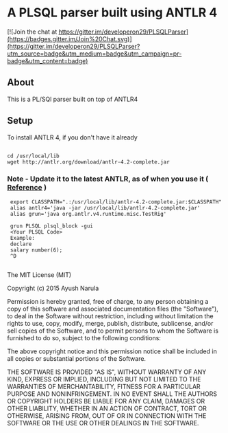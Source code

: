 

# A PLSQL parser built using ANTLR 4 

[![Join the chat at https://gitter.im/developeron29/PLSQLParser](https://badges.gitter.im/Join%20Chat.svg)](https://gitter.im/developeron29/PLSQLParser?utm_source=badge&utm_medium=badge&utm_campaign=pr-badge&utm_content=badge)

## About

This is a PL/SQl parser built on top of ANTLR4 

## Setup

To install ANTLR 4, if you don't have it already

```

cd /usr/local/lib
wget http://antlr.org/download/antlr-4.2-complete.jar

```

### Note - Update it to the latest ANTLR, as of when you use it ( [Reference](http://www.antlr.org/) )

```
 export CLASSPATH=".:/usr/local/lib/antlr-4.2-complete.jar:$CLASSPATH"
 alias antlr4='java -jar /usr/local/lib/antlr-4.2-complete.jar'
 alias grun='java org.antlr.v4.runtime.misc.TestRig'
 
 grun PLSQL plsql_block -gui
 <Your PLSQL Code>
 Example:
 declare
 salary number(6);
 ^D
 
 ```

The MIT License (MIT)

Copyright (c) 2015 Ayush Narula

Permission is hereby granted, free of charge, to any person obtaining a copy
of this software and associated documentation files (the "Software"), to deal
in the Software without restriction, including without limitation the rights
to use, copy, modify, merge, publish, distribute, sublicense, and/or sell
copies of the Software, and to permit persons to whom the Software is
furnished to do so, subject to the following conditions:

The above copyright notice and this permission notice shall be included in all
copies or substantial portions of the Software.

THE SOFTWARE IS PROVIDED "AS IS", WITHOUT WARRANTY OF ANY KIND, EXPRESS OR
IMPLIED, INCLUDING BUT NOT LIMITED TO THE WARRANTIES OF MERCHANTABILITY,
FITNESS FOR A PARTICULAR PURPOSE AND NONINFRINGEMENT. IN NO EVENT SHALL THE
AUTHORS OR COPYRIGHT HOLDERS BE LIABLE FOR ANY CLAIM, DAMAGES OR OTHER
LIABILITY, WHETHER IN AN ACTION OF CONTRACT, TORT OR OTHERWISE, ARISING FROM,
OUT OF OR IN CONNECTION WITH THE SOFTWARE OR THE USE OR OTHER DEALINGS IN THE
SOFTWARE.
